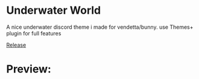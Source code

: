 # Underwater World
A nice underwater discord theme i made for vendetta/bunny. use Themes+ plugin for full features

[Release](https://raw.githubusercontent.com/f1shpie/Bunny-Theme/main/Underwater-World.json)

# Preview:
